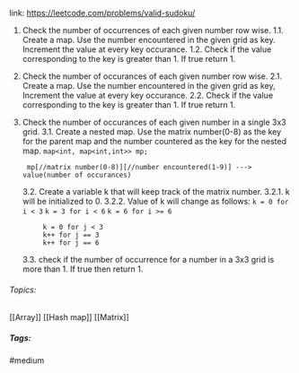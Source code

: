 link: https://leetcode.com/problems/valid-sudoku/

1. Check the number of occurrences of each given number row wise.
	1.1. Create a map. Use the number encountered in the given grid as key. Increment the value at every key occurance.
	1.2. Check if the value corresponding to the key is greater than 1. If true return 1.
2. Check the number of occurances of each given number row wise.
	2.1. Create a map. Use the number encountered in the given grid as key, Increment the value at every key occurance.
	2.2. Check if the value corresponding to the key is greater than 1. If true return 1.
3. Check the number of occurances of each given number in a single 3x3 grid.
	3.1. Create a nested map. Use the matrix number(0-8) as the key for the parent map and the number countered as the key for the nested map.
		`map<int, map<int,int>> mp;`

		mp[//matrix number(0-8)][//number encountered(1-9)] ---> value(number of occurances)
	3.2. Create a variable k that will keep track of the matrix number.
		3.2.1. k will be initialized to 0.
		3.2.2. Value of k will change as follows:
			`k = 0 for i < 3`
			`k = 3 for i < 6`
			`k = 6 for i >= 6`
			
			k = 0 for j < 3
			k++ for j == 3
			k++ for j == 6
	3.3. check if the number of occurrence for a number in a 3x3 grid is more than 1. If true then return 1.

###### Topics: 
[[Array]] [[Hash map]] [[Matrix]]

##### Tags: 
#medium 

